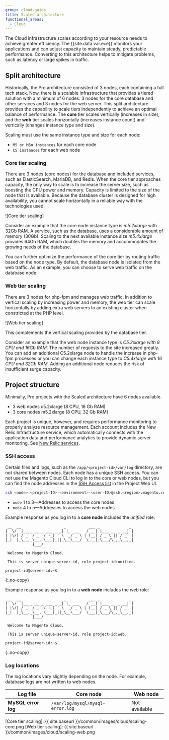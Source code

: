 ```yaml
---
group: cloud-guide
title: Scaled architecture
functional_areas:
  - Cloud
---
```


The Cloud infrastructure scales according to your resource needs to achieve greater efficiency. The {{site.data.var.ece}} monitors your applications and can adjust capacity to maintain steady, predictable performance. Converting to this architecture helps to mitigate problems, such as latency or large spikes in traffic.

## Split architecture

Historically, the Pro architecture consisted of 3 nodes, each containing a full tech stack. Now, there is a  scalable infrastructure that provides a tiered solution with a minimum of 6 nodes: 3 nodes for the core database and other services and 3 nodes for the web server. This split architecture provides the capability to scale tiers independently to achieve an optimal balance of performance. The **core** tier scales vertically (increases in size), and the **web** tier scales horizontally (increases instance count) and vertically (changes instance type and size).

Scaling must use the same instance type and size for each node:

-  `M5 or M5n instances` for each core node
-  `C5 instances` for each web node

### Core tier scaling

There are 3 nodes (core nodes) for the database and included services, such as ElasticSearch, MariaDB, and Redis. When the core tier approaches capacity, the only way to scale is to increase the server size, such as boosting the CPU power and memory. Capacity is limited to the size of the node that is available. Because the database cluster is designed for high availability, you cannot scale horizontally in a reliable way with the technologies used.

![Core tier scaling]

Consider an example that the core node instance type is _m5.2xlarge_ with 32Gb RAM. A service, such as the database, uses a considerable amount of memory (30Gb). Scaling to the next available instance size _m5.4xlarge_ provides 64Gb RAM, which doubles the memory and accommodates the growing needs of the database.

You can further optimize the performance of the core tier by routing traffic based on the node type. By default, the database node is isolated from the web traffic. As an example, you can choose to serve web traffic on the database node.

### Web tier scaling

There are 3 nodes for php-fpm and manages web traffic. In addition to vertical scaling by increasing power and memory, the web tier can scale horizontally by adding extra web servers to an existing cluster when constricted at the PHP level.

![Web tier scaling]

This complements the vertical scaling provided by the database tier.

Consider an example that the web node instance type is _C5.2xlarge with 8 CPU and 16Gb RAM_. The number of requests to the site increased greatly. You can add an additional C5.2xlarge node to handle the increase in php-fpm processes or you can change each instance type to _C5.4xlarge with 16 CPU and 32Gb RAM_. Adding an additional node reduces the risk of insufficient surge capacity.

## Project structure

Minimally, Pro projects with the Scaled architecture have 6 nodes available.

-  3 web nodes c5.2xlarge (8 CPU, 16 Gb RAM)
-  3 core nodes m5.2xlarge (8 CPU, 32 Gb RAM)

Each project is unique, however, and requires performance monitoring to properly analyze resource management. Each account includes the New Relic Infrastructure service, which automatically connects with the application data and performance analytics to provide dynamic server monitoring. See [New Relic services][nri].

### SSH access

Certain files and logs, such as the `/app/<project-id>/var/log` directory, are not shared between nodes. Each node has a unique SSH access. You can not use the Magento Cloud CLI to log in to the core or web nodes, but you can find the node addresses in the [SSH Access list] in the Project Web UI.

```bash
ssh <node>.<project-ID>-<environment>-<user-ID>@ssh.<region>.magento.com
```

-  `node` 1 to 3—Addresses to access the core nodes
-  `node` 4 to _n_—Addresses to access the web nodes

Example response as you log in to a **core node** includes the _unified_ role:

```terminal
 __  __                   _          ___ _             _
|  \/  |__ _ __ _ ___ _ _| |_ ___   / __| |___ _  _ __| |
| |\/| / _` / _` / -_) ' \  _/ _ \ | (__| / _ \ || / _` |
|_|  |_\__,_\__, \___|_||_\__\___/  \___|_\___/\_,_\__,_|
            |___/

 Welcome to Magento Cloud.

 This is server unique-server-id, role project-id:unified.

project-id@server-id:~$
```
{:.no-copy}

Example response as you log in to a **web node** includes the _web_ role:

```terminal
 __  __                   _          ___ _             _
|  \/  |__ _ __ _ ___ _ _| |_ ___   / __| |___ _  _ __| |
| |\/| / _` / _` / -_) ' \  _/ _ \ | (__| / _ \ || / _` |
|_|  |_\__,_\__, \___|_||_\__\___/  \___|_\___/\_,_\__,_|
            |___/

 Welcome to Magento Cloud.

 This is server unique-server-id, role project-id:web.

project-id@server-id:~$
```
{:.no-copy}

### Log locations

The log locations vary slightly depending on the node. For example, database logs are not written to web nodes.

Log file            | Core node                        | Web node
------------------- | -------------------------------- | --------
**MySQL error log** | `/var/log/mysql/mysql-error.log` | Not available

<!-- Link definitions -->
[Core tier scaling]: {{ site.baseurl }}/common/images/cloud/scaling-core.png
[Web tier scaling]: {{ site.baseurl }}/common/images/cloud/scaling-web.png

[SSH access list]: {{page.baseurl}}/cloud/env/environments-ssh.html#web-interface
[nri]: {{page.baseurl}}/cloud/project/new-relic.html
